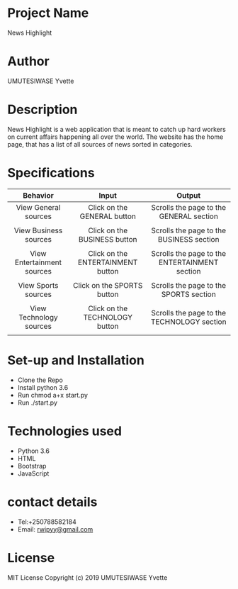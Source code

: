 # Project Name
News Highlight
# Author
UMUTESIWASE Yvette
# Description
News Highlight is a web application that is meant to catch up hard workers on current affairs happening all over the world. The website has the home page, that has a list of all sources of news sorted in categories.
# Specifications
| Behavior |Input | Output |
| :---:   | :-: | :-:      |
| View General sources | Click on the GENERAL button | Scrolls the page to the GENERAL section |
|         |     |          |
| View Business sources | Click on the BUSINESS button | Scrolls the page to the BUSINESS section |
|         |     |          |
| View Entertainment sources|Click on the ENTERTAINMENT button	 | Scrolls the page to the ENTERTAINMENT section |
|         |     |          |
| View Sports sources | Click on the SPORTS button | 	Scrolls the page to the SPORTS section |
|         |     |          |
| View Technology sources	 | Click on the TECHNOLOGY  button | Scrolls the page to the TECHNOLOGY section |
|         |     |          |
# Set-up and Installation
*  Clone the Repo
* Install python 3.6
* Run chmod a+x start.py
* Run ./start.py
# Technologies used
* Python 3.6
* HTML
* Bootstrap
* JavaScript
# contact details
* Tel:+250788582184
* Email: rwjpyy@gmail.com
# License
MIT License
Copyright (c) 2019 UMUTESIWASE Yvette

